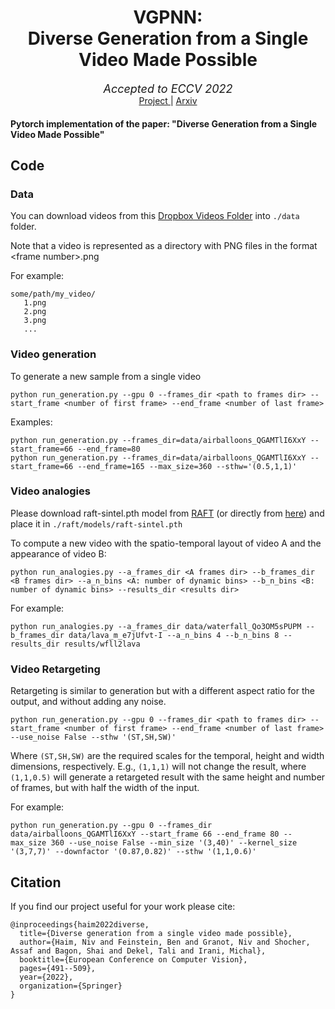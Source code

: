 <h1 align="center"> VGPNN: <br> Diverse Generation from a Single Video Made Possible </h1>

<div align="center"><font size="+1"><em>Accepted to ECCV 2022</em></font></div>

<div align="center"> <a href=https://nivha.github.io/vgpnn> Project </a> | <a href=https://arxiv.org/abs/2109.08591> Arxiv </a></div>

#### Pytorch implementation of the paper: "Diverse Generation from a Single Video Made Possible"


## Code

### Data

You can download videos from this [Dropbox Videos Folder](https://www.dropbox.com/sh/gbt6rnm3b7afdk5/AAAXqWZGt0LUEjnYy-5-khyXa?dl=0) into ```./data``` folder.

Note that a video is represented as a directory with PNG files in the format \<frame number\>.png

For example:
```
some/path/my_video/
   1.png
   2.png
   3.png
   ...
```

### Video generation

To generate a new sample from a single video

```
python run_generation.py --gpu 0 --frames_dir <path to frames dir> --start_frame <number of first frame> --end_frame <number of last frame>
```

Examples:

```
python run_generation.py --frames_dir=data/airballoons_QGAMTlI6XxY --start_frame=66 --end_frame=80
python run_generation.py --frames_dir=data/airballoons_QGAMTlI6XxY --start_frame=66 --end_frame=165 --max_size=360 --sthw='(0.5,1,1)'
```


###  Video analogies

Please download raft-sintel.pth model from [RAFT](https://github.com/princeton-vl/RAFT) (or directly from [here](https://drive.google.com/drive/folders/1sWDsfuZ3Up38EUQt7-JDTT1HcGHuJgvT)) and place it in ```./raft/models/raft-sintel.pth```

To compute a new video with the spatio-temporal layout of video A and the appearance of video B:

```
python run_analogies.py --a_frames_dir <A frames dir> --b_frames_dir <B frames dir> --a_n_bins <A: number of dynamic bins> --b_n_bins <B: number of dynamic bins> --results_dir <results dir>
```

For example:

```
python run_analogies.py --a_frames_dir data/waterfall_Qo3OM5sPUPM --b_frames_dir data/lava_m_e7jUfvt-I --a_n_bins 4 --b_n_bins 8 --results_dir results/wfll2lava
```


### Video Retargeting

Retargeting is similar to generation but with a different aspect ratio for the output, and without adding any noise.

```
python run_generation.py --gpu 0 --frames_dir <path to frames dir> --start_frame <number of first frame> --end_frame <number of last frame> --use_noise False --sthw '(ST,SH,SW)'
```

Where ```(ST,SH,SW)``` are the required scales for the temporal, height and width dimensions, respectively. E.g., ```(1,1,1)``` will not change the result, where ```(1,1,0.5)``` will generate a retargeted result with the same height and number of frames, but with half the width of the input.


For example:

```
python run_generation.py --gpu 0 --frames_dir data/airballoons_QGAMTlI6XxY --start_frame 66 --end_frame 80 --max_size 360 --use_noise False --min_size '(3,40)' --kernel_size '(3,7,7)' --downfactor '(0.87,0.82)' --sthw '(1,1,0.6)'
```


## Citation
If you find our project useful for your work please cite:

```
@inproceedings{haim2022diverse,
  title={Diverse generation from a single video made possible},
  author={Haim, Niv and Feinstein, Ben and Granot, Niv and Shocher, Assaf and Bagon, Shai and Dekel, Tali and Irani, Michal},
  booktitle={European Conference on Computer Vision},
  pages={491--509},
  year={2022},
  organization={Springer}
}
```
